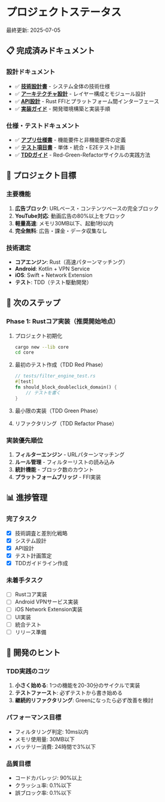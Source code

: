 # プロジェクトステータス

最終更新: 2025-07-05

## 📋 完成済みドキュメント

### 設計ドキュメント
- ✅ **[技術設計書](./TECHNICAL_DESIGN.md)** - システム全体の技術仕様
- ✅ **[アーキテクチャ設計](./ARCHITECTURE.md)** - レイヤー構成とモジュール設計
- ✅ **[API設計](./API_DESIGN.md)** - Rust FFIとプラットフォーム間インターフェース
- ✅ **[実装ガイド](./IMPLEMENTATION_GUIDE.md)** - 開発環境構築と実装手順

### 仕様・テストドキュメント
- ✅ **[アプリ仕様書](./SPECIFICATION.md)** - 機能要件と非機能要件の定義
- ✅ **[テスト項目書](./TEST_SPECIFICATION.md)** - 単体・統合・E2Eテスト計画
- ✅ **[TDDガイド](./TDD_GUIDE.md)** - Red-Green-Refactorサイクルの実践方法

## 🎯 プロジェクト目標

### 主要機能
1. **広告ブロック**: URLベース・コンテンツベースの完全ブロック
2. **YouTube対応**: 動画広告の80%以上をブロック
3. **軽量高速**: メモリ30MB以下、起動1秒以内
4. **完全無料**: 広告・課金・データ収集なし

### 技術選定
- **コアエンジン**: Rust（高速パターンマッチング）
- **Android**: Kotlin + VPN Service
- **iOS**: Swift + Network Extension
- **テスト**: TDD（テスト駆動開発）

## 🚀 次のステップ

### Phase 1: Rustコア実装（推奨開始地点）
1. プロジェクト初期化
   ```bash
   cargo new --lib core
   cd core
   ```

2. 最初のテスト作成（TDD Red Phase）
   ```rust
   // tests/filter_engine_test.rs
   #[test]
   fn should_block_doubleclick_domain() {
       // テストを書く
   }
   ```

3. 最小限の実装（TDD Green Phase）

4. リファクタリング（TDD Refactor Phase）

### 実装優先順位
1. **フィルターエンジン** - URLパターンマッチング
2. **ルール管理** - フィルターリストの読み込み
3. **統計機能** - ブロック数のカウント
4. **プラットフォームブリッジ** - FFI実装

## 📊 進捗管理

### 完了タスク
- [x] 技術調査と差別化戦略
- [x] システム設計
- [x] API設計
- [x] テスト計画策定
- [x] TDDガイドライン作成

### 未着手タスク
- [ ] Rustコア実装
- [ ] Android VPNサービス実装
- [ ] iOS Network Extension実装
- [ ] UI実装
- [ ] 統合テスト
- [ ] リリース準備

## 🔧 開発のヒント

### TDD実践のコツ
1. **小さく始める**: 1つの機能を20-30分のサイクルで実装
2. **テストファースト**: 必ずテストから書き始める
3. **継続的リファクタリング**: Greenになったら必ず改善を検討

### パフォーマンス目標
- フィルタリング判定: 10ms以内
- メモリ使用量: 30MB以下
- バッテリー消費: 24時間で3%以下

### 品質目標
- コードカバレッジ: 90%以上
- クラッシュ率: 0.1%以下
- 誤ブロック率: 0.1%以下